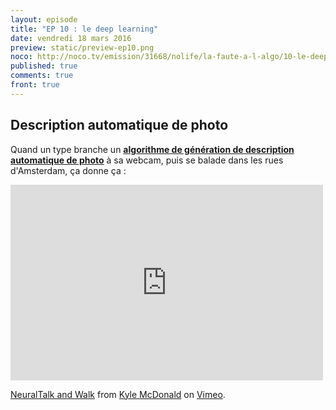 ```yaml
---
layout: episode
title: "EP 10 : le deep learning"
date: vendredi 18 mars 2016
preview: static/preview-ep10.png
noco: http://noco.tv/emission/31668/nolife/la-faute-a-l-algo/10-le-deep-learning
published: true
comments: true
front: true
---
```


## Description automatique de photo

Quand un type branche un [**algorithme de génération de description automatique de photo**](http://cs.stanford.edu/people/karpathy/deepimagesent/) à sa webcam, puis se balade dans les rues d'Amsterdam, ça donne ça :

<iframe src="https://player.vimeo.com/video/146492001" width="500" height="313" frameborder="0" webkitallowfullscreen mozallowfullscreen allowfullscreen></iframe>
<p><a href="https://vimeo.com/146492001">NeuralTalk and Walk</a> from <a href="https://vimeo.com/kylemcdonald">Kyle McDonald</a> on <a href="https://vimeo.com">Vimeo</a>.</p>
